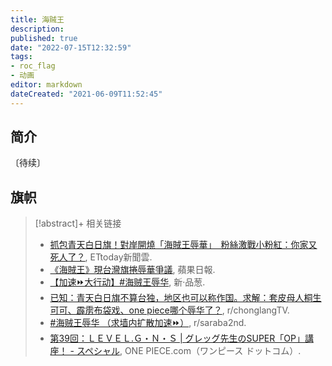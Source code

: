 ```yaml
---
title: 海贼王
description:
published: true
date: "2022-07-15T12:32:59"
tags:
- roc_flag
- 动画
editor: markdown
dateCreated: "2021-06-09T11:52:45"
---
```


## 简介

〔待续〕

## 旗帜

> [!abstract]+ 相关链接
>
> +   [抓包青天白日旗！對岸開燒「海賊王辱華」　粉絲激戰小粉紅：你家又死人了？](https://web.archive.org/web/20210609113758/https://www.ettoday.net/dalemon/post/52966), ETtoday新聞雲.
> +   [《海賊王》現台灣旗捲辱華爭議](https://web.archive.org/web/20210609113821/https://hk.appledaily.com/entertainment/20201231/G6XEXHKARREFJEKSTZO2S24GIE/), 蘋果日報.
> +   [【加速⏩️大行动】\#海贼王辱华](https://web.archive.org/web/20210609113715/https://pincong.rocks/article/27767), 新·品葱.
> +   [已知：青天白日旗不算台独，地区也可以称作国。求解：套皮母人桐生可可、霹雳布袋戏、one piece哪个辱华了？](https://web.archive.org/web/20210609113812/https://old.reddit.com/r/chonglangTV/comments/kmwugp/已知青天白日旗不算台独地区也可以称作国求解套皮母人桐生可可霹雳布袋戏one_piece哪个辱华了/), r/chonglangTV.
> +   [\#海贼王辱华 （求墙内扩散加速⏩️）](https://web.archive.org/web/20210609113853/https://old.reddit.com/r/saraba2nd/comments/kit8gm/海贼王辱华_求墙内扩散加速/), r/saraba2nd.
> +   [第39回：ＬＥＶＥＬ.Ｇ・Ｎ・Ｓ | グレッグ先生のSUPER「OP」講座！ - スペシャル](https://web.archive.org/web/20210609114930/https://one-piece.com/special/greg/detail/20150722_0433.html), ONE PIECE.com（ワンピース ドットコム）.
